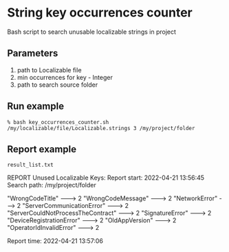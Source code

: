 # String key occurrences counter
Bash script to search unusable localizable strings in project

## Parameters 
1. path to Localizable file
2. min occurrences for key - Integer
3. path to search source folder
  
## Run example 
`% bash key_occurrences_counter.sh /my/localizable/file/Localizable.strings 3 /my/project/folder`

## Report example

`result_list.txt`

REPORT
Unused Localizable Keys:
Report start: 2022-04-21 13:56:45
Search path: /my/project/folder 


"WrongCodeTitle" ---> 2
"WrongCodeMessage" ---> 2
"NetworkError" ---> 2
"ServerCommunicationError" ---> 2
"ServerCouldNotProcessTheContract" ---> 2
"SignatureError" ---> 2
"DeviceRegistrationError" ---> 2
"OldAppVersion" ---> 2
"OperatorIdInvalidError" ---> 2


Report time: 2022-04-21 13:57:06
